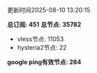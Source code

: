 更新时间2025-08-10 13:20:15

**总订阅: 451**
**总节点: 35782**
- vless节点: 11053
- hysteria2节点: 22

**google ping有效节点: 284**
